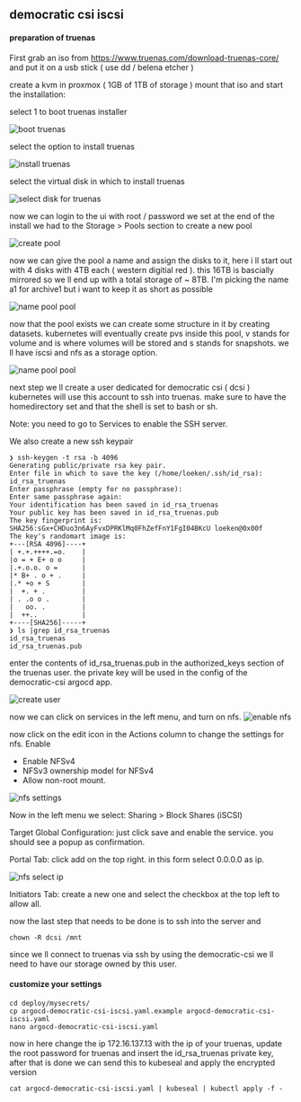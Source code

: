 ## democratic csi iscsi

#### preparation of truenas

First grab an iso from https://www.truenas.com/download-truenas-core/ and put it on a usb stick ( use dd / belena etcher )

create a kvm in proxmox ( 1GB of 1TB of storage ) mount that iso and start the installation:

select 1 to boot truenas installer

![boot truenas](../../img/truenas/../../../img/truenas/boot.png)

select the option to install truenas

![install truenas](../../img/truenas/../../../img/truenas/install.png)

select the virtual disk in which to install truenas

![select disk for truenas](../../img/truenas/../../../img/truenas/select-disk.png)

now we can login to the ui with root / password we set at the end of the install we had to the Storage > Pools section to create a new pool 

![create pool](../../img/truenas/../../../img/truenas/create-pool-1.png)

now we can give the pool a name and assign the disks to it, here i ll start out with 4 disks with 4TB each ( western digitial red ). this 16TB is bascially mirrored so we ll end up with a total storage of ~ 8TB. I'm picking the name a1 for archive1 but i want to keep it as short as possible

![name pool pool](../../img/truenas/../../../img/truenas/create-pool-2.png)

now that the pool exists we can create some structure in it by creating datasets. kubernetes will eventually create pvs inside this pool, v stands for volume and is where volumes will be stored and s stands for snapshots. we ll have iscsi and nfs as a storage option.

![name pool pool](../../img/truenas/../../../img/truenas/create-pool-3.png)

next step we ll create a user dedicated for democratic csi ( dcsi ) kubernetes will use this account to ssh into truenas. make sure to have the homedirectory set and that the shell is set to bash or sh. 

Note: you need to go to Services to enable the SSH server.

We also create a new ssh keypair 
```
❯ ssh-keygen -t rsa -b 4096
Generating public/private rsa key pair.
Enter file in which to save the key (/home/loeken/.ssh/id_rsa): id_rsa_truenas
Enter passphrase (empty for no passphrase): 
Enter same passphrase again: 
Your identification has been saved in id_rsa_truenas
Your public key has been saved in id_rsa_truenas.pub
The key fingerprint is:
SHA256:sGx+CHDuo3n6AyFvxDPRKlMq0FhZefFnY1FgI04BKcU loeken@0x00f
The key's randomart image is:
+---[RSA 4096]----+
| +.+.++++.=o.    |
|o = + E+ o o     |
|.+.o.o. o =      |
|* B+ . o + .     |
|.* +o + S        |
|  +. + .         |
| . .o o .        |
|   oo. .         |
|  ++..           |
+----[SHA256]-----+
❯ ls |grep id_rsa_truenas
id_rsa_truenas
id_rsa_truenas.pub
```

enter the contents of id_rsa_truenas.pub in the authorized_keys section of the truenas user. the private key will be used in the config of the democratic-csi argocd app.

![create user](../../img/truenas/../../../img/truenas/create-user-dcsi.png)


now we can click on services in the left menu, and turn on nfs.
![enable nfs](../../img/truenas/../../../img/truenas/enable-nfs.png)

now click on the edit icon in the Actions column to change the settings for nfs. Enable
- Enable NFSv4
- NFSv3 ownership model for NFSv4
- Allow non-root mount.

![nfs settings](../../img/truenas/../../../img/truenas/nfs-settings.png)

Now in the left menu we select: Sharing > Block Shares (iSCSI)

Target Global Configuration: just click save and enable the service. you should see a popup as confirmation.

Portal Tab: click add on the top right. in this form select 0.0.0.0 as ip.


![nfs select ip](../../img/truenas/../../../img/truenas/select-ip.png)

Initiators Tab: create a new one and select the checkbox at the top left to allow all.

now the last step that needs to be done is to ssh into the server and 

```
chown -R dcsi /mnt
```

since we ll connect to truenas via ssh by using the democratic-csi we ll need to have our storage owned by this user.


#### customize your settings

```
cd deploy/mysecrets/
cp argocd-democratic-csi-iscsi.yaml.example argocd-democratic-csi-iscsi.yaml
nano argocd-democratic-csi-iscsi.yaml
```

now in here change the ip 172.16.137.13 with the ip of your truenas, update the root password for truenas and insert the id_rsa_truenas private key, after that is done we can send this to kubeseal and apply the encrypted version

```
cat argocd-democratic-csi-iscsi.yaml | kubeseal | kubectl apply -f -
```